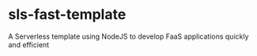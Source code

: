 # sls-fast-template
A Serverless template using NodeJS to develop FaaS applications quickly and efficient
